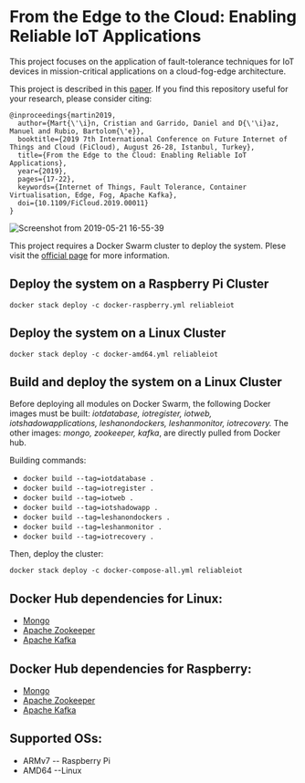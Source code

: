 # From the Edge to the Cloud: Enabling Reliable IoT Applications

This project focuses on the application of fault-tolerance techniques for IoT devices in mission-critical applications
on a cloud-fog-edge architecture.

This project is described in this [paper](https://ieeexplore.ieee.org/abstract/document/8972812). If you find this repository useful for your research, please consider citing:
```
@inproceedings{martin2019,
  author={Mart{\'\i}n, Cristian and Garrido, Daniel and D{\'\i}az, Manuel and Rubio, Bartolom{\'e}},
  booktitle={2019 7th International Conference on Future Internet of Things and Cloud (FiCloud), August 26-28, Istanbul, Turkey},
  title={From the Edge to the Cloud: Enabling Reliable IoT Applications},
  year={2019},
  pages={17-22},
  keywords={Internet of Things, Fault Tolerance, Container Virtualisation, Edge, Fog, Apache Kafka},  
  doi={10.1109/FiCloud.2019.00011}
}
```


![Screenshot from 2019-05-21 16-55-39](https://user-images.githubusercontent.com/16557115/58107001-4fec6680-7be9-11e9-8641-d1d5f5df4c95.png)

This project requires a Docker Swarm cluster to deploy the system. Plese visit the [official page](https://docs.docker.com/engine/swarm/ )  for more information. 

## Deploy the system on a Raspberry Pi Cluster
```
docker stack deploy -c docker-raspberry.yml reliableiot
```

## Deploy the system on a Linux Cluster
```
docker stack deploy -c docker-amd64.yml reliableiot
```

## Build and deploy the system on a Linux Cluster 

Before deploying all modules on Docker Swarm, the following Docker images must be built: *iotdatabase, iotregister, iotweb, iotshadowapplications, leshanondockers, leshanmonitor, iotrecovery.* The other images: *mongo, zookeeper, kafka*, are directly pulled from Docker hub.

Building commands:
  - ```docker build --tag=iotdatabase .```
  - ```docker build --tag=iotregister .```
  - ```docker build --tag=iotweb .```
  - ```docker build --tag=iotshadowapp .```
  - ```docker build --tag=leshanondockers .```
  - ```docker build --tag=leshanmonitor .```
  - ```docker build --tag=iotrecovery .```

Then, deploy the cluster:
```
docker stack deploy -c docker-compose-all.yml reliableiot
```

## Docker Hub dependencies for Linux:
  - [Mongo](https://hub.docker.com/_/mongo) 
  - [Apache Zookeeper](https://hub.docker.com/_/zookeeper)  
  - [Apache Kafka](https://hub.docker.com/r/wurstmeister/kafka)
  
## Docker Hub dependencies for Raspberry:
  - [Mongo](https://hub.docker.com/r/webhippie/mongodb/) 
  - [Apache Zookeeper](https://hub.docker.com/_/zookeeper)  
  - [Apache Kafka](https://hub.docker.com/r/ertis/kafka) 

## Supported OSs:
- ARMv7 -- Raspberry Pi
- AMD64 --Linux

